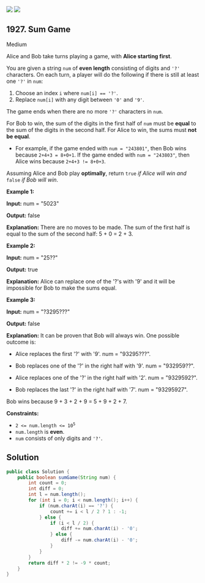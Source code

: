 [![](https://img.shields.io/github/stars/javadev/LeetCode-in-Java?label=Stars&style=flat-square)](https://github.com/javadev/LeetCode-in-Java)
[![](https://img.shields.io/github/forks/javadev/LeetCode-in-Java?label=Fork%20me%20on%20GitHub%20&style=flat-square)](https://github.com/javadev/LeetCode-in-Java/fork)

## 1927\. Sum Game

Medium

Alice and Bob take turns playing a game, with **Alice starting first**.

You are given a string `num` of **even length** consisting of digits and `'?'` characters. On each turn, a player will do the following if there is still at least one `'?'` in `num`:

1.  Choose an index `i` where `num[i] == '?'`.
2.  Replace `num[i]` with any digit between `'0'` and `'9'`.

The game ends when there are no more `'?'` characters in `num`.

For Bob to win, the sum of the digits in the first half of `num` must be **equal** to the sum of the digits in the second half. For Alice to win, the sums must **not be equal**.

*   For example, if the game ended with `num = "243801"`, then Bob wins because `2+4+3 = 8+0+1`. If the game ended with `num = "243803"`, then Alice wins because `2+4+3 != 8+0+3`.

Assuming Alice and Bob play **optimally**, return `true` _if Alice will win and_ `false` _if Bob will win_.

**Example 1:**

**Input:** num = "5023"

**Output:** false

**Explanation:** There are no moves to be made. The sum of the first half is equal to the sum of the second half: 5 + 0 = 2 + 3.

**Example 2:**

**Input:** num = "25??"

**Output:** true

**Explanation:** Alice can replace one of the '?'s with '9' and it will be impossible for Bob to make the sums equal.

**Example 3:**

**Input:** num = "?3295???"

**Output:** false

**Explanation:** It can be proven that Bob will always win. One possible outcome is: 

- Alice replaces the first '?' with '9'. num = "93295???". 

- Bob replaces one of the '?' in the right half with '9'. num = "932959??". 

- Alice replaces one of the '?' in the right half with '2'. num = "9329592?".

- Bob replaces the last '?' in the right half with '7'. num = "93295927". 
  
Bob wins because 9 + 3 + 2 + 9 = 5 + 9 + 2 + 7.

**Constraints:**

*   <code>2 <= num.length <= 10<sup>5</sup></code>
*   `num.length` is **even**.
*   `num` consists of only digits and `'?'`.

## Solution

```java
public class Solution {
    public boolean sumGame(String num) {
        int count = 0;
        int diff = 0;
        int l = num.length();
        for (int i = 0; i < num.length(); i++) {
            if (num.charAt(i) == '?') {
                count += i < l / 2 ? 1 : -1;
            } else {
                if (i < l / 2) {
                    diff += num.charAt(i) - '0';
                } else {
                    diff -= num.charAt(i) - '0';
                }
            }
        }
        return diff * 2 != -9 * count;
    }
}
```